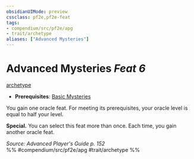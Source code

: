```yaml
---
obsidianUIMode: preview
cssclass: pf2e,pf2e-feat
tags:
- compendium/src/pf2e/apg
- trait/archetype
aliases: ["Advanced Mysteries"]
---
```

# Advanced Mysteries  *Feat 6*  
[archetype](archetype.md "Archetype Feat Trait")  

- **Prerequisites**: [Basic Mysteries](basic-mysteries-apg.md)

You gain one oracle feat. For meeting its prerequisites, your oracle level is equal to half your level.

**Special.** You can select this feat more than once. Each time, you gain another oracle feat.

*Source: Advanced Player's Guide p. 152*  
%% #compendium/src/pf2e/apg #trait/archetype %%